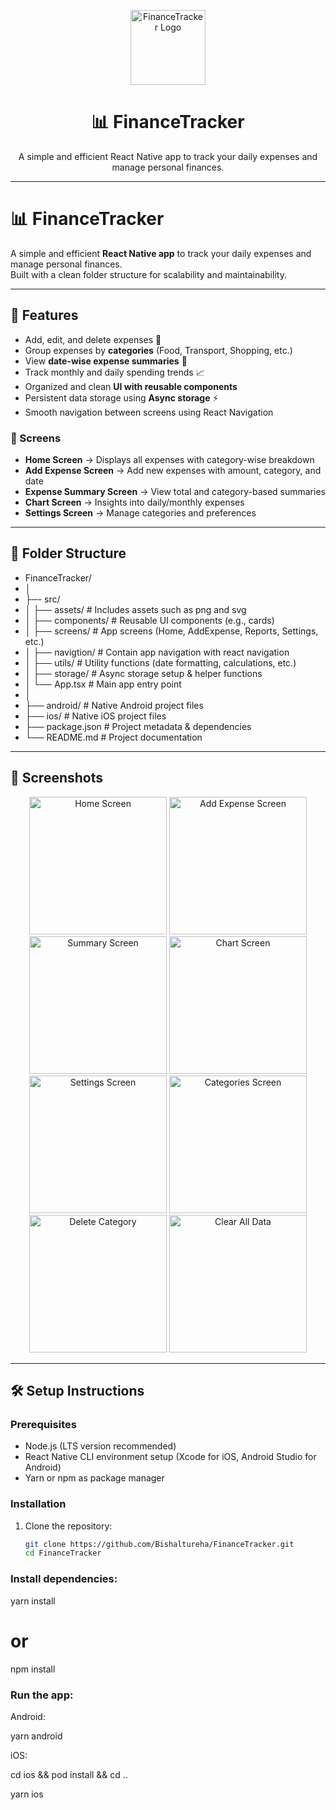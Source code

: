<p align="center">
  <img src="src/assets/svg/Logo.svg" alt="FinanceTracker Logo" width="120"/>
</p>

<h1 align="center">📊 FinanceTracker</h1>
<p align="center">A simple and efficient React Native app to track your daily expenses and manage personal finances.</p>

---

# 📊 FinanceTracker

A simple and efficient **React Native app** to track your daily expenses and manage personal finances.  
Built with a clean folder structure for scalability and maintainability.

---

## 🚀 Features

- Add, edit, and delete expenses 💸
- Group expenses by **categories** (Food, Transport, Shopping, etc.)
- View **date-wise expense summaries** 📅
- Track monthly and daily spending trends 📈
- Organized and clean **UI with reusable components**
- Persistent data storage using **Async storage** ⚡
- Smooth navigation between screens using React Navigation

### 📱 Screens

- **Home Screen** → Displays all expenses with category-wise breakdown
- **Add Expense Screen** → Add new expenses with amount, category, and date
- **Expense Summary Screen** → View total and category-based summaries
- **Chart Screen** → Insights into daily/monthly expenses
- **Settings Screen** → Manage categories and preferences

---

## 📂 Folder Structure

- FinanceTracker/
- │
- ├─- src/
- │ ├── assets/ # Includes assets such as png and svg
- │ ├── components/ # Reusable UI components (e.g., cards)
- │ ├── screens/ # App screens (Home, AddExpense, Reports, Settings, etc.)
- │ ├── navigtion/ # Contain app navigation with react navigation
- │ ├── utils/ # Utility functions (date formatting, calculations, etc.)
- │ ├── storage/ # Async storage setup & helper functions
- │ └── App.tsx # Main app entry point
- │
- ├── android/ # Native Android project files
- ├── ios/ # Native iOS project files
- ├── package.json # Project metadata & dependencies
- └── README.md # Project documentation

---

## 📱 Screenshots

<p align="center">
  <img src="Readme/OverView.png" alt="Home Screen" width="220"/>
  <img src="Readme/AddExpense.png" alt="Add Expense Screen" width="220"/>
  <img src="Readme/AllTransactions.png" alt="Summary Screen" width="220"/>
  <img src="Readme/Chart.png" alt="Chart Screen" width="220"/>
  <img src="Readme/Setting.png" alt="Settings Screen" width="220"/>
  <img src="Readme/AddCategory.png" alt="Categories Screen" width="220"/>
  <img src="Readme/DeleteCategory.png" alt="Delete Category" width="220"/>
  <img src="Readme/ClearAllData.png" alt="Clear All Data" width="220"/>
</p>

---

## 🛠️ Setup Instructions

### Prerequisites

- Node.js (LTS version recommended)
- React Native CLI environment setup (Xcode for iOS, Android Studio for Android)
- Yarn or npm as package manager

### Installation

1. Clone the repository:
   ```bash
   git clone https://github.com/Bishaltureha/FinanceTracker.git
   cd FinanceTracker
   ```

### Install dependencies:

yarn install

# or

npm install

### Run the app:

Android:

yarn android

iOS:

cd ios && pod install && cd ..

yarn ios
